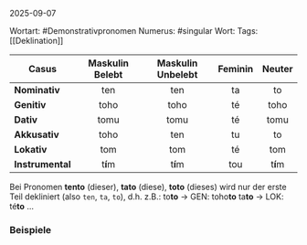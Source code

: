 
2025-09-07

Wortart: #Demonstrativpronomen
Numerus: #singular
Wort: 
Tags: [[Deklination]]

| Casus            | Maskulin Belebt | Maskulin Unbelebt | Feminin | Neuter  |
| ---------------- | :-------------: | :---------------: | :-----: | :-----: |
| **Nominativ**    |       ten       |        ten        |   ta    |   to    |
| **Genitiv**      |      toho       |       toho        |   té    |  toho   |
| **Dativ**        |      tomu       |       tomu        |   té    |  tomu   |
| **Akkusativ**    |      toho       |        ten        |   tu    |   to    |
| **Lokativ**      |       tom       |        tom        |   té    |   tom   |
| **Instrumental** |     t**í**m     |      t**í**m      |   tou   | t**í**m |

Bei Pronomen **tento** (dieser), **tato** (diese), **toto** (dieses) wird nur der erste Teil dekliniert (also `ten`, `ta`, `to`), d.h. z.B.:
to**to** -> GEN: toho**to**
ta**to** -> LOK: té**to**
...
### Beispiele
